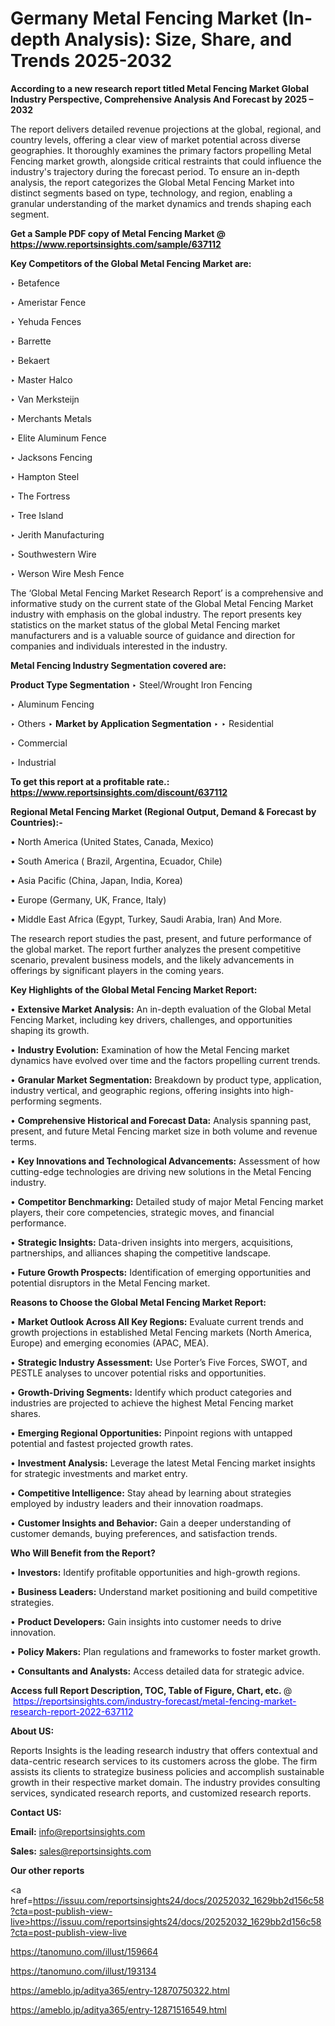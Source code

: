 # Germany Metal Fencing Market (In-depth Analysis): Size, Share, and Trends 2025-2032

<strong>According to a new research report titled Metal Fencing Market Global Industry Perspective, Comprehensive Analysis And Forecast by 2025 – 2032</strong>

The report delivers detailed revenue projections at the global, regional, and country levels, offering a clear view of market potential across diverse geographies. It thoroughly examines the primary factors propelling Metal Fencing market growth, alongside critical restraints that could influence the industry's trajectory during the forecast period. To ensure an in-depth analysis, the report categorizes the Global Metal Fencing Market into distinct segments based on type, technology, and region, enabling a granular understanding of the market dynamics and trends shaping each segment.

<strong>Get a Sample PDF copy of Metal Fencing Market </strong><strong>@<a href=https://www.reportsinsights.com/sample/637112 style=color:#0000ff;> https://www.reportsinsights.com/sample/637112</a></strong></font>

<strong>Key Competitors of the Global Metal Fencing Market are:</strong>

‣ Betafence

‣ Ameristar Fence

‣ Yehuda Fences

‣ Barrette

‣ Bekaert

‣ Master Halco

‣ Van Merksteijn

‣ Merchants Metals

‣ Elite Aluminum Fence

‣ Jacksons Fencing

‣ Hampton Steel

‣ The Fortress

‣ Tree Island

‣ Jerith Manufacturing

‣ Southwestern Wire

‣ Werson Wire Mesh Fence

The ‘Global Metal Fencing Market Research Report’ is a comprehensive and informative study on the current state of the Global Metal Fencing Market industry with emphasis on the global industry. The report presents key statistics on the market status of the global Metal Fencing market manufacturers and is a valuable source of guidance and direction for companies and individuals interested in the industry.

<strong>Metal Fencing Industry Segmentation covered are:</strong>

<strong>Product Type Segmentation</strong>
‣
Steel/Wrought Iron Fencing

‣ Aluminum Fencing

‣ Others
‣ 
<strong>Market by Application Segmentation</strong>
‣
‣  Residential

‣ Commercial

‣ Industrial

<strong>To get this report at a profitable rate.: <a href=https://www.reportsinsights.com/discount/637112 style=color:#0000ff;>https://www.reportsinsights.com/discount/637112</a></strong></font>

<strong>Regional Metal Fencing Market (Regional Output, Demand &amp; Forecast by Countries):-</strong>

• North America (United States, Canada, Mexico)

• South America ( Brazil, Argentina, Ecuador, Chile)

• Asia Pacific (China, Japan, India, Korea)

• Europe (Germany, UK, France, Italy)

• Middle East Africa (Egypt, Turkey, Saudi Arabia, Iran) And More.

The research report studies the past, present, and future performance of the global market. The report further analyzes the present competitive scenario, prevalent business models, and the likely advancements in offerings by significant players in the coming years.

<strong>Key Highlights of the Global Metal Fencing Market Report:</strong>

• <strong>Extensive Market Analysis:</strong> An in-depth evaluation of the Global Metal Fencing Market, including key drivers, challenges, and opportunities shaping its growth.

• <strong>Industry Evolution:</strong> Examination of how the Metal Fencing market dynamics have evolved over time and the factors propelling current trends.

• <strong>Granular Market Segmentation:</strong> Breakdown by product type, application, industry vertical, and geographic regions, offering insights into high-performing segments.

• <strong>Comprehensive Historical and Forecast Data:</strong> Analysis spanning past, present, and future Metal Fencing market size in both volume and revenue terms.

• <strong>Key Innovations and Technological Advancements:</strong> Assessment of how cutting-edge technologies are driving new solutions in the Metal Fencing industry.

• <strong>Competitor Benchmarking:</strong> Detailed study of major Metal Fencing market players, their core competencies, strategic moves, and financial performance.

• <strong>Strategic Insights:</strong> Data-driven insights into mergers, acquisitions, partnerships, and alliances shaping the competitive landscape.

• <strong>Future Growth Prospects:</strong> Identification of emerging opportunities and potential disruptors in the Metal Fencing market.

<strong>Reasons to Choose the Global Metal Fencing Market Report:</strong>

• <strong>Market Outlook Across All Key Regions:</strong> Evaluate current trends and growth projections in established Metal Fencing markets (North America, Europe) and emerging economies (APAC, MEA).

• <strong>Strategic Industry Assessment:</strong> Use Porter’s Five Forces, SWOT, and PESTLE analyses to uncover potential risks and opportunities.

• <strong>Growth-Driving Segments:</strong> Identify which product categories and industries are projected to achieve the highest Metal Fencing market shares.

• <strong>Emerging Regional Opportunities:</strong> Pinpoint regions with untapped potential and fastest projected growth rates.

• <strong>Investment Analysis:</strong> Leverage the latest Metal Fencing market insights for strategic investments and market entry.

• <strong>Competitive Intelligence:</strong> Stay ahead by learning about strategies employed by industry leaders and their innovation roadmaps.

• <strong>Customer Insights and Behavior:</strong> Gain a deeper understanding of customer demands, buying preferences, and satisfaction trends.

<strong>Who Will Benefit from the Report?</strong>

• <strong>Investors:</strong> Identify profitable opportunities and high-growth regions.

• <strong>Business Leaders:</strong> Understand market positioning and build competitive strategies.

• <strong>Product Developers:</strong> Gain insights into customer needs to drive innovation.

• <strong>Policy Makers:</strong> Plan regulations and frameworks to foster market growth.

• <strong>Consultants and Analysts:</strong> Access detailed data for strategic advice.
</ul>
<strong>Access full Report Description, TOC, Table of Figure, Chart, etc. </strong>@  <a href=https://reportsinsights.com/industry-forecast/metal-fencing-market-research-report-2022-637112 style=color:#0000ff;>https://reportsinsights.com/industry-forecast/metal-fencing-market-research-report-2022-637112</a></font>

<strong><strong>About US</strong>:</strong>

Reports Insights is the leading research industry that offers contextual and data-centric research services to its customers across the globe. The firm assists its clients to strategize business policies and accomplish sustainable growth in their respective market domain. The industry provides consulting services, syndicated research reports, and customized research reports.

<strong>Contact US:</strong>

<p class=""""><b>Email:</b> <a href=mailto:info@reportsinsights.com>info@reportsinsights.com</a></p>
<p class=""""><b>Sales:</b> <a href=mailto:sales@reportsinsights.com>sales@reportsinsights.com</a></p>

<strong>Our other reports</strong>

<a href=https://issuu.com/reportsinsights24/docs/20252032_1629bb2d156c58?cta=post-publish-view-live>https://issuu.com/reportsinsights24/docs/20252032_1629bb2d156c58?cta=post-publish-view-live</a>

<a href=https://tanomuno.com/illust/159664>https://tanomuno.com/illust/159664</a>

<a href=https://tanomuno.com/illust/193134>https://tanomuno.com/illust/193134</a>

<a href=https://ameblo.jp/aditya365/entry-12870750322.html>https://ameblo.jp/aditya365/entry-12870750322.html</a>

<a href=https://ameblo.jp/aditya365/entry-12871516549.html>https://ameblo.jp/aditya365/entry-12871516549.html</a>
